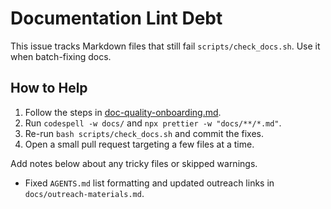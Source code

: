 # Documentation Lint Debt

This issue tracks Markdown files that still fail `scripts/check_docs.sh`.
Use it when batch-fixing docs.

## How to Help

1. Follow the steps in [doc-quality-onboarding.md](../doc-quality-onboarding.md).
2. Run `codespell -w docs/` and `npx prettier -w "docs/**/*.md"`.
3. Re-run `bash scripts/check_docs.sh` and commit the fixes.
4. Open a small pull request targeting a few files at a time.

Add notes below about any tricky files or skipped warnings.

- Fixed `AGENTS.md` list formatting and updated outreach links in
  `docs/outreach-materials.md`.
